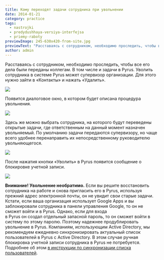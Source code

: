 ```yaml
---
title: Кому переходят задачи сотрудника при увольнении
date: 2014-01-21
category: practice
tags:
  - nastrojki
  - predydushhaya-versiya-interfejsa
  - priemy-raboty
previewImage: 245-630x420-from-site.jpg
previewText: "Расставаясь с сотрудником, необходимо проследить, чтобы все его дела были переданы коллегам. В том числе и задачи в Pyrus. Уволить сотрудника в системе Pyrus может супервизор организации. Для этого нужно зайти в «Контакты» и нажать «Удалить»."
author: admin
---
```

Расставаясь с сотрудником, необходимо проследить, чтобы все его дела были переданы коллегам. В том числе и задачи в Pyrus.  Уволить сотрудника в системе Pyrus может супервизор организации. Для этого нужно зайти в «Контакты» и нажать «Удалить».

![](11.webp)

Появится диалоговое окно, в котором будет описана процедура увольнения.

![](21.webp)

Здесь же можно выбрать сотрудника, на которого будут переведены открытые задачи, где ответственным на данный момент назначен увольняемый. По умолчанию задачи передаются супервизору, но чаще всего удобнее перенаправить их непосредственному руководителю увольняющегося.

![](3.png)

После нажатия кнопки «Уволить» в Pyrus появится сообщение о блокировке учетной записи.

![](41.webp)

**Внимание! Увольнение необратимо.** Если вы решите восстановить сотрудника на работе и снова пригласить его в Pyrus, используя прежний адрес электронной почты, он не увидит свои старые задачи. Кстати, если ваша организация использует Google Apps и вы заблокировали сотрудника в панели управления Google, то он не сможет войти и в Pyrus. Однако, если для входа в Pyrus он создал отдельный запасной пароль, то он сможет войти в систему по этому паролю. Поэтому надежнее продублировать увольнение в Pyrus. Компаниям, использующим Active Directory, мы рекомендуем ежедневно синхронизировать актуальный список пользователей в Pyrus с Active Directory. В этом случае ручная блокировка учетной записи сотрудника в Pyrus не потребуется. Подробнее об этом [в инструкции по синхронизации списка пользователей](../help1/integration/active-directory).